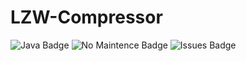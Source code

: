 # LZW-Compressor
![Java Badge](https://img.shields.io/badge/Java-ED8B00?style=for-the-badge&logo=java&logoColor=white)
![No Maintence Badge](http://unmaintained.tech/badge.svg)
![Issues Badge](https://img.shields.io/github/issues-closed/jweir136/LZW-Compressor.svg)
